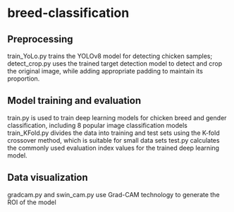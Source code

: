 # breed-classification
## Preprocessing

train_YoLo.py trains the YOLOv8 model for detecting chicken samples;
detect_crop.py uses the trained target detection model to detect and crop the original image, while adding appropriate padding to maintain its proportion.

## Model training and evaluation

train.py is used to train deep learning models for chicken breed and gender classification, including 8 popular image classification models
train_KFold.py divides the data into training and test sets using the K-fold crossover method, which is suitable for small data sets
test.py calculates the commonly used evaluation index values for the trained deep learning model.

## Data visualization

gradcam.py and swin_cam.py use Grad-CAM technology to generate the ROI of the model
